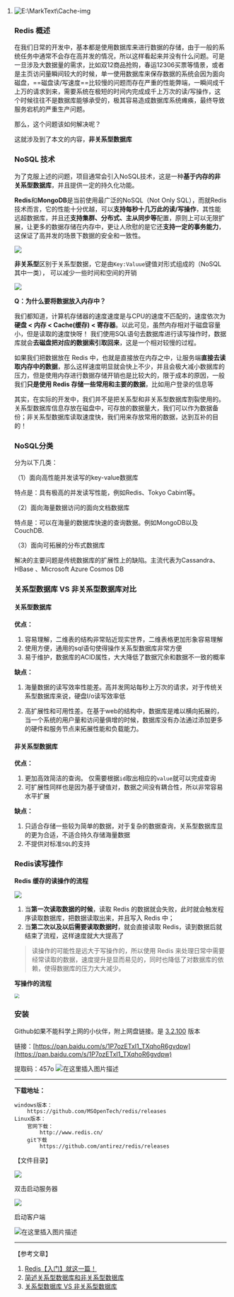 1. ![E:\MarkText\Cache-img](https://img-blog.csdnimg.cn/20200301105710677.png?x-oss-process=image/watermark,type_ZmFuZ3poZW5naGVpdGk,shadow_10,text_aHR0cHM6Ly9ibG9nLmNzZG4ubmV0L3dlaXhpbl80MzIzMjk1NQ==,size_16,color_FFFFFF,t_70)

	### Redis 概述

	在我们日常的开发中，基本都是使用数据库来进行数据的存储，由于一般的系统任务中通常不会存在高并发的情况，所以这样看起来并没有什么问题。可是一旦涉及大数据量的需求，比如双12商品抢购，春运12306买票等情景，或者是主页访问量瞬间较大的时候，单一使用数据库来保存数据的系统会因为面向磁盘，==磁盘读/写速度==比较慢的问题而存在严重的性能弊端，一瞬间成千上万的请求到来，需要系统在极短的时间内完成成千上万次的读/写操作，这个时候往往不是数据库能够承受的，极其容易造成数据库系统瘫痪，最终导致服务宕机的严重生产问题。

	那么，这个问题该如何解决呢？

	这就涉及到了本文的内容，**非关系型数据库**

	### NoSQL 技术

	为了克服上述的问题，项目通常会引入NoSQL技术，这是一种**基于内存的非关系型数据库**，并且提供一定的持久化功能。

	**Redis**和**MongoDB**是当前使用最广泛的NoSQL（Not Only SQL），而就Redis技术而言，它的性能十分优越，可以**支持每秒十几万此的读/写操作**，其性能远超数据库，并且还**支持集群、分布式、主从同步等**配置，原则上可以无限扩展，让更多的数据存储在内存中，更让人欣慰的是它还**支持一定的事务能力**，这保证了高并发的场景下数据的安全和一致性。

	![](https://imgconvert.csdnimg.cn/aHR0cHM6Ly9ibG9naW1hZ2UtMTI1NTYxODU5Mi5jb3MuYXAtY2hlbmdkdS5teXFjbG91ZC5jb20vaW1nMjAyMDAyMjkxNzI5NTIucG5n?x-oss-process=image/format,png)

	**非关系型**区别于关系型数据，它是由`Key:Valuue`键值对形式组成的（NoSQL其中一类）， 可以减少一些时间和空间的开销

	![](https://imgconvert.csdnimg.cn/aHR0cHM6Ly9ibG9naW1hZ2UtMTI1NTYxODU5Mi5jb3MuYXAtY2hlbmdkdS5teXFjbG91ZC5jb20vaW1nMjAyMDAyMjkxNzU1MTcucG5n?x-oss-process=image/format,png)

	**Q：为什么要将数据放入内存中？**

	我们都知道，计算机存储器的速度速度是与CPU的速度不匹配的，速度依次为**硬盘 < 内存 < Cache(缓存) < 寄存器**。以此可见，虽然内存相对于磁盘容量小，但是读取的速度快呀！ 我们使用SQL语句去数据库进行读写操作时，数据库就会**去磁盘把对应的数据索引取回来**，这是一个相对较慢的过程。 

	如果我们把数据放在 Redis 中，也就是直接放在内存之中，让服务端**直接去读取内存中的数据**，那么这样速度明显就会快上不少，并且会极大减小数据库的压力，但是使用内存进行数据存储开销也是比较大的，限于成本的原因，一般我们**只是使用 Redis 存储一些常用和主要的数据**，比如用户登录的信息等

	其实，在实际的开发中，我们并不是把关系型和非关系型数据库割裂使用的。关系型数据库信息存放在磁盘中，可存放的数据量大，我们可以作为数据备份；非关系型数据库读取速度快，我们用来存放常用的数据，达到互补的目的！

	

	### NoSQL分类

	分为以下几类：

	（1）面向高性能并发读写的key-value数据库

	特点是：具有极高的并发读写性能，例如Redis、Tokyo Cabint等。

	（2）面向海量数据访问的面向文档数据库

	特点是：可以在海量的数据库快速的查询数据。例如MongoDB以及CouchDB.

	（3）面向可拓展的分布式数据库

	解决的主要问题是传统数据库的扩展性上的缺陷。主流代表为Cassandra、HBase 、Microsoft Azure Cosmos DB

	

	### 关系型数据库 VS 非关系型数据库对比

	#### 关系型数据库

	**优点：**

	1. 容易理解，二维表的结构非常贴近现实世界，二维表格更加形象容易理解
	2. 使用方便，通用的sql语句使得操作关系型数据库非常方便
	3. 易于维护，数据库的ACID属性，大大降低了数据冗余和数据不一致的概率

	**缺点：**

	1. 海量数据的读写效率性能差。高并发网站每秒上万次的请求，对于传统关系型数据库来说，硬盘I/o读写效率低

	2. 高扩展性和可用性差。在基于web的结构中，数据库是难以横向拓展的，当一个系统的用户量和访问量俱增的时候，数据库没有办法通过添加更多的硬件和服务节点来拓展性能和负载能力。

	#### 非关系型数据库

	**优点：**

	1. 更加高效简洁的查询。 仅需要根据`id`取出相应的`value`就可以完成查询
	2. 可扩展性同样也是因为基于键值对，数据之间没有耦合性，所以非常容易水平扩展

	

	**缺点：**

	1.  只适合存储一些较为简单的数据，对于复杂的数据查询，关系型数据库显的更为合适，不适合持久存储海量数据
	2. 不提供对标准`SQL`的支持 

	### Redis读写操作

	 **Redis 缓存的读操作的流程**

	![](https://imgconvert.csdnimg.cn/aHR0cHM6Ly9ibG9naW1hZ2UtMTI1NTYxODU5Mi5jb3MuYXAtY2hlbmdkdS5teXFjbG91ZC5jb20vaW1nMjAyMDAzMDExMDMyMjEucG5n?x-oss-process=image/format,png)

	1. 当**第一次读取数据的时候**，读取 Redis 的数据就会失败，此时就会触发程序读取数据库，把数据读取出来，并且写入 Redis 中；
	2. 当**第二次以及以后需要读取数据时**，就会直接读取 Redis，读到数据后就结束了流程，这样速度就大大提高了

	

	> 读操作的可能性是远大于写操作的，所以使用 Redis 来处理日常中需要经常读取的数据，速度提升是显而易见的，同时也降低了对数据库的依赖，使得数据库的压力大大减少。

	 **写操作的流程** 

	<img src="https://blogimage-1255618592.cos.ap-chengdu.myqcloud.com/img20200301103719.png" style="zoom:67%;" />

	

	### 安装

	Github如果不能科学上网的小伙伴，附上网盘链接。是 [3.2.100](https://github.com/microsoftarchive/redis/releases/tag/win-3.2.100) 版本

	链接：[https://pan.baidu.com/s/1P7ozETxI1_TXqhoR6gvdpw](https://pan.baidu.com/s/1P7ozETxI1_TXqhoR6gvdpw) 

	提取码：457o
	![在这里插入图片描述](https://img-blog.csdnimg.cn/20200301105559643.png?x-oss-process=image/watermark,type_ZmFuZ3poZW5naGVpdGk,shadow_10,text_aHR0cHM6Ly9ibG9nLmNzZG4ubmV0L3dlaXhpbl80MzIzMjk1NQ==,size_16,color_FFFFFF,t_70)

	-----------------------------------------------------------

	**下载地址：**

	```text
	windows版本：
	    https://github.com/MSOpenTech/redis/releases
	Linux版本：
	    官网下载：
	        http://www.redis.cn/
	    git下载
	        https://github.com/antirez/redis/releases
	```
	【文件目录】

	![](https://imgconvert.csdnimg.cn/aHR0cHM6Ly9ibG9naW1hZ2UtMTI1NTYxODU5Mi5jb3MuYXAtY2hlbmdkdS5teXFjbG91ZC5jb20vaW1nMjAyMDAzMDExMDQ4MzAucG5n?x-oss-process=image/format,png)

	双击启动服务器

	![](https://imgconvert.csdnimg.cn/aHR0cHM6Ly9ibG9naW1hZ2UtMTI1NTYxODU5Mi5jb3MuYXAtY2hlbmdkdS5teXFjbG91ZC5jb20vaW1nMjAyMDAzMDExMDQ5MjMucG5n?x-oss-process=image/format,png)

	

	启动客户端

	![在这里插入图片描述](https://img-blog.csdnimg.cn/20200301105623675.png?x-oss-process=image/watermark,type_ZmFuZ3poZW5naGVpdGk,shadow_10,text_aHR0cHM6Ly9ibG9nLmNzZG4ubmV0L3dlaXhpbl80MzIzMjk1NQ==,size_16,color_FFFFFF,t_70)

	

	----------------------------------------

	【参考文章】

	1. [Redis【入门】就这一篇！](https://www.jianshu.com/p/56999f2b8e3b)
	2. [简述关系型数据库和非关系型数据库](https://www.jianshu.com/p/fd7b422d5f93)
	3. [关系型数据库 VS 非关系型数据库](https://blog.csdn.net/lzj3462144/article/details/70973368?depth_1-utm_source=distribute.pc_relevant.none-task&utm_source=distribute.pc_relevant.none-task)
